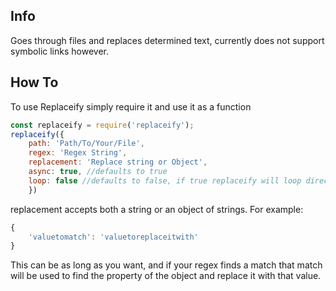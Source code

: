 ## Info
Goes through files and replaces determined text, currently does not support symbolic links however.

## How To
To use Replaceify simply require it and use it as a function

```js
const replaceify = require('replaceify');
replaceify({
    path: 'Path/To/Your/File',
    regex: 'Regex String',
    replacement: 'Replace string or Object',
    async: true, //defaults to true
    loop: false //defaults to false, if true replaceify will loop directories if the path given is a directory
    })
```

replacement accepts both a string or an object of strings. For example:

```js
{
    'valuetomatch': 'valuetoreplaceitwith'
}
```

This can be as long as you want, and if your regex finds a match that match will be used to find the property of the object and replace it with that value.
